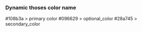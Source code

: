 
### Dynamic thoses color name
#108b3a > primary color
#096629 > optional_color
#28a745 > secondary_color
